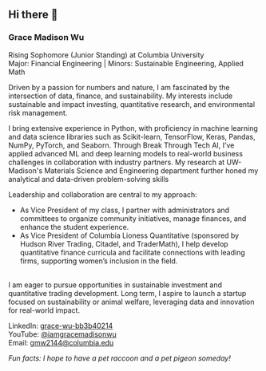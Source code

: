 ## Hi there 👋

<!--
**gracewu16/gracewu16** is a ✨ _special_ ✨ repository because its `README.md` (this file) appears on your GitHub profile.

Here are some ideas to get you started:

- 🔭 I’m currently working on ...
- 🌱 I’m currently learning ...
- 👯 I’m looking to collaborate on ...
- 🤔 I’m looking for help with ...
- 💬 Ask me about ...
- 📫 How to reach me: ...
- 😄 Pronouns: ...
- ⚡ Fun fact: ...
-->
### Grace Madison Wu <br>
Rising Sophomore (Junior Standing) at Columbia University <br>
Major: Financial Engineering | Minors: Sustainable Engineering, Applied Math

Driven by a passion for numbers and nature, I am fascinated by the intersection of data, finance, and sustainability. My interests include sustainable and impact investing, quantitative research, and environmental risk management.

I bring extensive experience in Python, with proficiency in machine learning and data science libraries such as Scikit-learn, TensorFlow, Keras, Pandas, NumPy, PyTorch, and Seaborn. Through Break Through Tech AI, I’ve applied advanced ML and deep learning models to real-world business challenges in collaboration with industry partners. My research at UW-Madison's Materials Science and Engineering department further honed my analytical and data-driven problem-solving skills

Leadership and collaboration are central to my approach:

* As Vice President of my class, I partner with administrators and committees to organize community initiatives, manage finances, and enhance the student experience.<br>
* As Vice President of Columbia Lioness Quantitative (sponsored by Hudson River Trading, Citadel, and TraderMath), I help develop quantitative finance curricula and facilitate connections with leading firms, supporting women’s inclusion in the field.<br><br>

I am eager to pursue opportunities in sustainable investment and quantitative trading development. Long term, I aspire to launch a startup focused on sustainability or animal welfare, leveraging data and innovation for real-world impact.

LinkedIn: [grace-wu-bb3b40214<br>](https://www.linkedin.com/in/grace-madison-wu-bb3b40214/)
YouTube: [@iamgracemadisonwu<br>](https://www.youtube.com/@iamgracemadisonwu)
Email: gmw2144@columbia.edu

*Fun facts: I hope to have a pet raccoon and a pet pigeon someday!*
